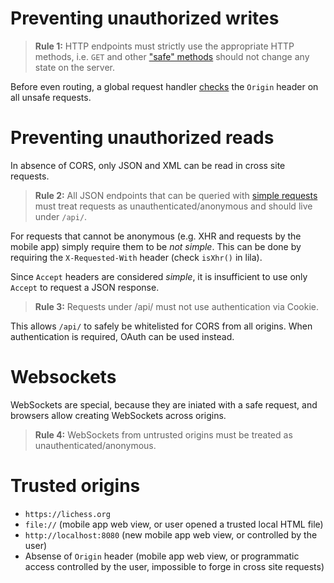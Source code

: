 # Preventing unauthorized writes

> **Rule 1:** HTTP endpoints must strictly use the appropriate HTTP methods, i.e. `GET` and other ["safe" methods](https://developer.mozilla.org/en-US/docs/Glossary/safe) should not change any state on the server.

Before even routing, a global request handler [checks](https://github.com/ornicar/lila/blob/master/modules/security/src/main/CSRFRequestHandler.scala) the `Origin` header on all unsafe requests.

# Preventing unauthorized reads

In absence of CORS, only JSON and XML can be read in cross site requests.

> **Rule 2:** All JSON endpoints that can be queried with [simple requests](https://developer.mozilla.org/en-US/docs/Web/HTTP/CORS#Simple_requests) must treat requests as unauthenticated/anonymous and should live under `/api/`.

For requests that cannot be anonymous (e.g. XHR and requests by the mobile app) simply require them to be *not simple*. This can be done by requiring the `X-Requested-With` header (check `isXhr()` in lila).

Since `Accept` headers are considered *simple*, it is insufficient to use only `Accept` to request a JSON response.

> **Rule 3:** Requests under /api/ must not use authentication via Cookie.

This allows `/api/` to safely be whitelisted for CORS from all origins. When authentication is required, OAuth can be used instead.

# Websockets

WebSockets are special, because they are iniated with a safe request, and browsers allow creating WebSockets across origins.

> **Rule 4:** WebSockets from untrusted origins must be treated as unauthenticated/anonymous.

# Trusted origins

* `https://lichess.org`
* `file://` (mobile app web view, or user opened a trusted local HTML file)
* `http://localhost:8080` (new mobile app web view, or controlled by the user)
* Absense of `Origin` header (mobile app web view, or programmatic access controlled by the user, impossible to forge in cross site requests)